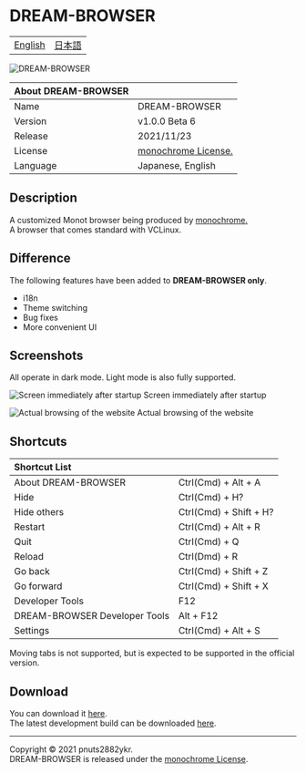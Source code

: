 # DREAM-BROWSER

<table>
<tbody>
  <tr>
    <td><a href="https://github.com/pnuts2882ykr/DREAM-BROWSER#readme">English</a></td>
    <td><a href="https://github.com/pnuts2882ykr/DREAM-BROWSER/blob/main/README_JP.md">日本語</a></td>
  </tr>
  </tbody>
</table>

![DREAM-BROWSER](https://user-images.githubusercontent.com/39876629/160284567-22120f26-9e13-49ee-84ee-4992c6dd42bd.png)

| About DREAM-BROWSER |                                                                        |
| :--------- | :--------------------------------------------------------------------- |
| Name       | DREAM-BROWSER                                                                 |
| Version | v1.0.0 Beta 6                                                           |
| Release     | 2021/11/23                                                |
| License | [monochrome License.](https://www.monochrome.tk/mncr/license) |
| Language       | Japanese, English                                                     |

## Description

A customized Monot browser being produced by [monochrome.](https://www.monochrome.tk/mncr/)  
A browser that comes standard with VCLinux.

## Difference
The following features have been added to **DREAM-BROWSER only**.
- i18n
- Theme switching
- Bug fixes
- More convenient UI

## Screenshots

All operate in dark mode. Light mode is also fully supported.

![Screen immediately after startup](https://user-images.githubusercontent.com/39876629/160284910-0c1e28d9-e04c-4d73-9b5d-e09040753f31.png)
Screen immediately after startup

![Actual browsing of the website](https://user-images.githubusercontent.com/39876629/160284937-348bb44a-2a69-4ee5-9da5-2ab597ed1019.png)
Actual browsing of the website

## Shortcuts

| Shortcut List               |                  |
| :--------------------------- | :--------------------- |
| About DREAM-BROWSER                | Ctrl(Cmd) + Alt + A    |
| Hide                         | Ctrl(Cmd) + H?         |
| Hide others                     | Ctrl(Cmd) + Shift + H? |
| Restart                      | Ctrl(Cmd) + Alt + R    |
| Quit                         | Ctrl(Cmd) + Q          |
| Reload                   | Ctrl(Dmd) + R          |
| Go back                         | Ctrl(Cmd) + Shift + Z  |
| Go forward                         | Ctrl(Cmd) + Shift + X  |
| Developer Tools | F12                    |
| DREAM-BROWSER Developer Tools    | Alt + F12              |
| Settings               | Ctrl(Cmd) + Alt + S    |

Moving tabs is not supported, but is expected to be supported in the official version.

## Download

You can download it [here](https://pnuts2882ykr.com/services/DREAM-BROWSER/).  
The latest development build can be downloaded [here](https://nightly.link/pnuts2882ykr/DREAM-BROWSER/workflows/build-dev/dev).

---

Copyright &copy; 2021 pnuts2882ykr.  
DREAM-BROWSER is released under the [monochrome License](https://www.monochrome.tk/mncr/license).
